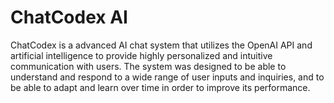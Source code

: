 # ChatCodex AI
ChatCodex is a advanced AI chat system that utilizes the OpenAI API and artificial intelligence to provide highly personalized and intuitive communication with users. The system was designed to be able to understand and respond to a wide range of user inputs and inquiries, and to be able to adapt and learn over time in order to improve its performance.
